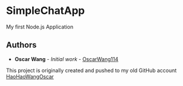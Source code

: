 # SimpleChatApp
My first Node.js Application

## Authors

* **Oscar Wang** - *Initial work* - [OscarWang114](https://github.com/OscarWang114)

This project is originally created and pushed to my old GitHub account [HaoHaoWangOscar](https://github.com/HaoHaoWangOscar)

